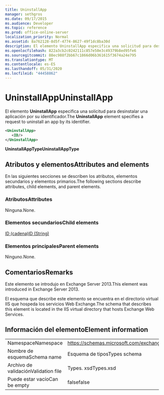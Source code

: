 ```yaml
---
title: UninstallApp
manager: sethgros
ms.date: 09/17/2015
ms.audience: Developer
ms.topic: reference
ms.prod: office-online-server
localization_priority: Normal
ms.assetid: 8a762128-8d5f-4774-8627-49f1dc8ba30d
description: El elemento UninstallApp especifica una solicitud para desinstalar una aplicación por su identificador.
ms.openlocfilehash: 822a3cb2c0242111c857e50e3c49379b8ed95fe6
ms.sourcegitcommit: 88ec988f2bb67c1866d06b361615f3674a24e795
ms.translationtype: MT
ms.contentlocale: es-ES
ms.lasthandoff: 05/31/2020
ms.locfileid: "44458862"
---
```

# <a name="uninstallapp"></a><span data-ttu-id="117e5-103">UninstallApp</span><span class="sxs-lookup"><span data-stu-id="117e5-103">UninstallApp</span></span>

<span data-ttu-id="117e5-104">El elemento **UninstallApp** especifica una solicitud para desinstalar una aplicación por su identificador.</span><span class="sxs-lookup"><span data-stu-id="117e5-104">The **UninstallApp** element specifies a request to uninstall an app by its identifier.</span></span> 
  
```XML
<UninstallApp>
   <ID/>
</UninstallApp>
```

 <span data-ttu-id="117e5-105">**UninstallAppType**</span><span class="sxs-lookup"><span data-stu-id="117e5-105">**UninstallAppType**</span></span>
## <a name="attributes-and-elements"></a><span data-ttu-id="117e5-106">Atributos y elementos</span><span class="sxs-lookup"><span data-stu-id="117e5-106">Attributes and elements</span></span>

<span data-ttu-id="117e5-107">En las siguientes secciones se describen los atributos, elementos secundarios y elementos primarios.</span><span class="sxs-lookup"><span data-stu-id="117e5-107">The following sections describe attributes, child elements, and parent elements.</span></span>
  
### <a name="attributes"></a><span data-ttu-id="117e5-108">Atributos</span><span class="sxs-lookup"><span data-stu-id="117e5-108">Attributes</span></span>

<span data-ttu-id="117e5-109">Ninguna.</span><span class="sxs-lookup"><span data-stu-id="117e5-109">None.</span></span>
  
### <a name="child-elements"></a><span data-ttu-id="117e5-110">Elementos secundarios</span><span class="sxs-lookup"><span data-stu-id="117e5-110">Child elements</span></span>

[<span data-ttu-id="117e5-111">ID (cadena)</span><span class="sxs-lookup"><span data-stu-id="117e5-111">ID (String)</span></span>](id-string.md)
  
### <a name="parent-elements"></a><span data-ttu-id="117e5-112">Elementos principales</span><span class="sxs-lookup"><span data-stu-id="117e5-112">Parent elements</span></span>

<span data-ttu-id="117e5-113">Ninguno.</span><span class="sxs-lookup"><span data-stu-id="117e5-113">None.</span></span>
  
## <a name="remarks"></a><span data-ttu-id="117e5-114">Comentarios</span><span class="sxs-lookup"><span data-stu-id="117e5-114">Remarks</span></span>

<span data-ttu-id="117e5-115">Este elemento se introdujo en Exchange Server 2013.</span><span class="sxs-lookup"><span data-stu-id="117e5-115">This element was introduced in Exchange Server 2013.</span></span>
  
<span data-ttu-id="117e5-116">El esquema que describe este elemento se encuentra en el directorio virtual IIS que hospeda los servicios Web Exchange.</span><span class="sxs-lookup"><span data-stu-id="117e5-116">The schema that describes this element is located in the IIS virtual directory that hosts Exchange Web Services.</span></span>
  
## <a name="element-information"></a><span data-ttu-id="117e5-117">Información del elemento</span><span class="sxs-lookup"><span data-stu-id="117e5-117">Element information</span></span>

|||
|:-----|:-----|
|<span data-ttu-id="117e5-118">Namespace</span><span class="sxs-lookup"><span data-stu-id="117e5-118">Namespace</span></span>  <br/> |https://schemas.microsoft.com/exchange/services/2006/types  <br/> |
|<span data-ttu-id="117e5-119">Nombre de esquema</span><span class="sxs-lookup"><span data-stu-id="117e5-119">Schema name</span></span>  <br/> |<span data-ttu-id="117e5-120">Esquema de tipos</span><span class="sxs-lookup"><span data-stu-id="117e5-120">Types schema</span></span>  <br/> |
|<span data-ttu-id="117e5-121">Archivo de validación</span><span class="sxs-lookup"><span data-stu-id="117e5-121">Validation file</span></span>  <br/> |<span data-ttu-id="117e5-122">Types. xsd</span><span class="sxs-lookup"><span data-stu-id="117e5-122">Types.xsd</span></span>  <br/> |
|<span data-ttu-id="117e5-123">Puede estar vacío</span><span class="sxs-lookup"><span data-stu-id="117e5-123">Can be empty</span></span>  <br/> |<span data-ttu-id="117e5-124">false</span><span class="sxs-lookup"><span data-stu-id="117e5-124">false</span></span>  <br/> |
   

